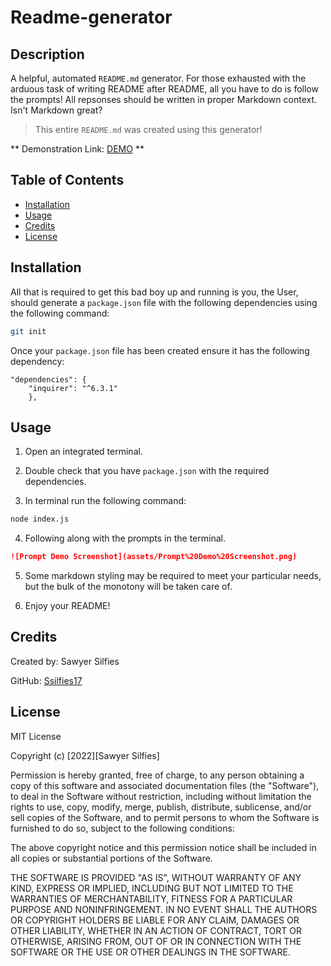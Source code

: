 # Readme-generator

## Description

A helpful, automated `README.md` generator. For those exhausted with the arduous task of writing README after README, all you have to do is follow the prompts! All repsonses should be written in proper Markdown context. Isn't Markdown great?



>This entire `README.md` was created using this generator!

** Demonstration Link: [DEMO](https://www.awesomescreenshot.com/video/7850545?key=6c78b25135d0a37e3996e63bf132765c) **

## Table of Contents

- [Installation](#installation)
- [Usage](#usage)
- [Credits](#credits)
- [License](#license)

## Installation

All that is required to get this bad boy up and running is you, the User, should generate a `package.json` file with the following dependencies using the following command:

```bash 
git init 
```
Once your `package.json` file has been created ensure it has the following dependency:

```
"dependencies": {
    "inquirer": "^6.3.1"
    },

```


## Usage

1. Open an integrated terminal.

2. Double check that you have `package.json` with the required dependencies. 

3. In terminal run the following command:

```bash
node index.js
```

4. Following along with the prompts in the terminal. 

```md
![Prompt Demo Screenshot](assets/Prompt%20Demo%20Screenshot.png)
```

5. Some markdown styling may be required to meet your particular needs, but the bulk of the monotony will be taken care of.

6. Enjoy your README!


## Credits

Created by: Sawyer Silfies

GitHub: [Ssilfies17](https://github.com/ssilfies17)


## License

MIT License

Copyright (c) [2022][Sawyer Silfies]

Permission is hereby granted, free of charge, to any person obtaining a copy
of this software and associated documentation files (the "Software"), to deal
in the Software without restriction, including without limitation the rights
to use, copy, modify, merge, publish, distribute, sublicense, and/or sell
copies of the Software, and to permit persons to whom the Software is
furnished to do so, subject to the following conditions:

The above copyright notice and this permission notice shall be included in all
copies or substantial portions of the Software.

THE SOFTWARE IS PROVIDED "AS IS", WITHOUT WARRANTY OF ANY KIND, EXPRESS OR
IMPLIED, INCLUDING BUT NOT LIMITED TO THE WARRANTIES OF MERCHANTABILITY,
FITNESS FOR A PARTICULAR PURPOSE AND NONINFRINGEMENT. IN NO EVENT SHALL THE
AUTHORS OR COPYRIGHT HOLDERS BE LIABLE FOR ANY CLAIM, DAMAGES OR OTHER
LIABILITY, WHETHER IN AN ACTION OF CONTRACT, TORT OR OTHERWISE, ARISING FROM,
OUT OF OR IN CONNECTION WITH THE SOFTWARE OR THE USE OR OTHER DEALINGS IN THE
SOFTWARE.